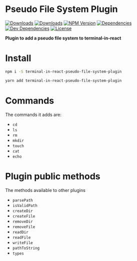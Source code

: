 # Pseudo File System Plugin

[![Downloads][npm-dm]][package-url]
[![Downloads][npm-dt]][package-url]
[![NPM Version][npm-v]][package-url]
[![Dependencies][deps]][package-url]
[![Dev Dependencies][dev-deps]][package-url]
[![License][license]][package-url]

__Plugin to add a pseudo file system to terminal-in-react__

# Install

```bash
npm i -S terminal-in-react-pseudo-file-system-plugin
```

```bash
yarn add terminal-in-react-pseudo-file-system-plugin
```

# Commands
The commands it adds are:

 - `cd`
 - `ls`
 - `rm`
 - `mkdir`
 - `touch`
 - `cat`
 - `echo`

# Plugin public methods
The methods available to other plugins

 - `parsePath`
 - `isValidPath`
 - `createDir`
 - `createFile`
 - `removeDir`
 - `removeFile`
 - `readDir`
 - `readFile`
 - `writeFile`
 - `pathToString`
 - `types`

[npm-dm]: https://img.shields.io/npm/dm/terminal-in-react-pseudo-file-system-plugin.svg
[npm-dt]: https://img.shields.io/npm/dt/terminal-in-react-pseudo-file-system-plugin.svg
[npm-v]: https://img.shields.io/npm/v/terminal-in-react-pseudo-file-system-plugin.svg
[deps]: https://img.shields.io/david/jcgertig/terminal-in-react-pseudo-file-system-plugin.svg
[dev-deps]: https://img.shields.io/david/dev/jcgertig/terminal-in-react-pseudo-file-system-plugin.svg
[license]: https://img.shields.io/npm/l/terminal-in-react-pseudo-file-system-plugin.svg
[package-url]: https://npmjs.com/package/terminal-in-react-pseudo-file-system-plugin
